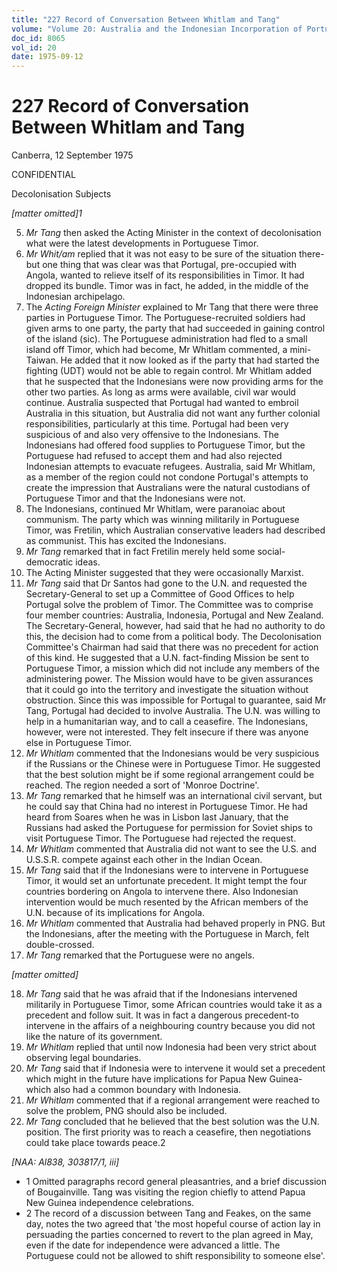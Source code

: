 ```yaml
---
title: "227 Record of Conversation Between Whitlam and Tang"
volume: "Volume 20: Australia and the Indonesian Incorporation of Portuguese Timor, 1974-1976"
doc_id: 8065
vol_id: 20
date: 1975-09-12
---
```


# 227 Record of Conversation Between Whitlam and Tang

Canberra, 12 September 1975

CONFIDENTIAL

Decolonisation Subjects

_[matter omitted]1_

  5. _Mr Tang_ then asked the Acting Minister in the context of decolonisation what were the latest developments in Portuguese Timor.
  6. _Mr Whit/am_ replied that it was not easy to be sure of the situation there-but one thing that was clear was that Portugal, pre-occupied with Angola, wanted to relieve itself of its responsibilities in Timor. It had dropped its bundle. Timor was in fact, he added, in the middle of the Indonesian archipelago.
  7. The _Acting Foreign Minister_ explained to Mr Tang that there were three parties in Portuguese Timor. The Portuguese-recruited soldiers had given arms to one party, the party that had succeeded in gaining control of the island (sic). The Portuguese administration had fled to a small island off Timor, which had become, Mr Whitlam commented, a mini-Taiwan. He added that it now looked as if the party that had started the fighting (UDT) would not be able to regain control. Mr Whitlam added that he suspected that the Indonesians were now providing arms for the other two parties. As long as arms were available, civil war would continue. Australia suspected that Portugal had wanted to embroil Australia in this situation, but Australia did not want any further colonial responsibilities, particularly at this time. Portugal had been very suspicious of and also very offensive to the Indonesians. The Indonesians had offered food supplies to Portuguese Timor, but the Portuguese had refused to accept them and had also rejected Indonesian attempts to evacuate refugees. Australia, said Mr Whitlam, as a member of the region could not condone Portugal's attempts to create the impression that Australians were the natural custodians of Portuguese Timor and that the Indonesians were not.
  8. The Indonesians, continued Mr Whitlam, were paranoiac about communism. The party which was winning militarily in Portuguese Timor, was Fretilin, which Australian conservative leaders had described as communist. This has excited the Indonesians.
  9. _Mr Tang_ remarked that in fact Fretilin merely held some social-democratic ideas.
  10. The Acting Minister suggested that they were occasionally Marxist.
  11. _Mr Tang_ said that Dr Santos had gone to the U.N. and requested the Secretary-General to set up a Committee of Good Offices to help Portugal solve the problem of Timor. The Committee was to comprise four member countries: Australia, Indonesia, Portugal and New Zealand. The Secretary-General, however, had said that he had no authority to do this, the decision had to come from a political body. The Decolonisation Committee's Chairman had said that there was no precedent for action of this kind. He suggested that a U.N. fact-finding Mission be sent to Portuguese Timor, a mission which did not include any members of the administering power. The Mission would have to be given assurances that it could go into the territory and investigate the situation without obstruction. Since this was impossible for Portugal to guarantee, said Mr Tang, Portugal had decided to involve Australia. The U.N. was willing to help in a humanitarian way, and to call a ceasefire. The Indonesians, however, were not interested. They felt insecure if there was anyone else in Portuguese Timor.
  12. _Mr Whitlam_ commented that the Indonesians would be very suspicious if the Russians or the Chinese were in Portuguese Timor. He suggested that the best solution might be if some regional arrangement could be reached. The region needed a sort of 'Monroe Doctrine'.
  13. _Mr Tang_ remarked that he himself was an international civil servant, but he could say that China had no interest in Portuguese Timor. He had heard from Soares when he was in Lisbon last January, that the Russians had asked the Portuguese for permission for Soviet ships to visit Portuguese Timor. The Portuguese had rejected the request.
  14. _Mr Whitlam_ commented that Australia did not want to see the U.S. and U.S.S.R. compete against each other in the Indian Ocean.
  15. _Mr Tang_ said that if the Indonesians were to intervene in Portuguese Timor, it would set an unfortunate precedent. It might tempt the four countries bordering on Angola to intervene there. Also Indonesian intervention would be much resented by the African members of the U.N. because of its implications for Angola.
  16. _Mr Whitlam_ commented that Australia had behaved properly in PNG. But the Indonesians, after the meeting with the Portuguese in March, felt double-crossed.
  17. _Mr Tang_ remarked that the Portuguese were no angels. 

_[matter omitted]_

  18. _Mr Tang_ said that he was afraid that if the Indonesians intervened militarily in Portuguese Timor, some African countries would take it as a precedent and follow suit. It was in fact a dangerous precedent-to intervene in the affairs of a neighbouring country because you did not like the nature of its government.
  19. _Mr Whitlam_ replied that until now Indonesia had been very strict about observing legal boundaries.
  20. _Mr Tang_ said that if Indonesia were to intervene it would set a precedent which might in the future have implications for Papua New Guinea-which also had a common boundary with Indonesia.
  21. _Mr Whitlam_ commented that if a regional arrangement were reached to solve the problem, PNG should also be included.
  22. _Mr Tang_ concluded that he believed that the best solution was the U.N. position. The first priority was to reach a ceasefire, then negotiations could take place towards peace.2



_[NAA: Al838, 303817/1, iii]_

  * 1 Omitted paragraphs record general pleasantries, and a brief discussion of Bougainville. Tang was visiting the region chiefly to attend Papua New Guinea independence celebrations. 
  * 2 The record of a discussion between Tang and Feakes, on the same day, notes the two agreed that 'the most hopeful course of action lay in persuading the parties concerned to revert to the plan agreed in May, even if the date for independence were advanced a little. The Portuguese could not be allowed to shift responsibility to someone else'. 


